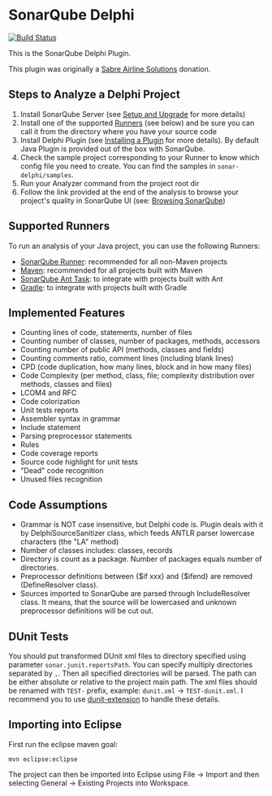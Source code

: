 SonarQube Delphi
================

[![Build Status](https://travis-ci.org/fabriciocolombo/sonar-delphi.svg?branch=master)](https://travis-ci.org/fabriciocolombo/sonar-delphi)

This is the SonarQube Delphi Plugin.

This plugin was originally a [Sabre Airline Solutions](http://www.sabreairlinesolutions.com/home/) donation.

<!---
Project homepage:
http://docs.sonarqube.org/display/PLUG/JavaScript+Plugin

Issue tracking:
http://jira.sonarsource.com/browse/SONARJS
--->

Steps to Analyze a Delphi Project
------------------------------------------------

1. Install SonarQube Server (see [Setup and Upgrade](http://docs.sonarqube.org/display/SONAR/Setup+and+Upgrade) for more details)
2. Install one of the supported [Runners](#supported-runners) (see below) and be sure you can call it from the directory where you have your source code
3. Install Delphi Plugin (see [Installing a Plugin](http://docs.sonarqube.org/display/SONAR/Installing+a+Plugin)  for more details). By default Java Plugin is provided out of the box with SonarQube.
4. Check the sample project corresponding to your Runner to know which config file you need to create. You can find the samples in `sonar-delphi/samples`.
5. Run your Analyzer command from the project root dir
6. Follow the link provided at the end of the analysis to browse your project's quality in SonarQube UI (see: [Browsing SonarQube](http://docs.sonarqube.org/display/SONAR/Browsing+SonarQube))

Supported Runners
----------------------------
 To run an analysis of your Java project, you can use the following Runners:

* [SonarQube Runner](http://docs.sonarqube.org/display/SONAR/Installing+and+Configuring+SonarQube+Runner): recommended for all non-Maven projects
* [Maven](http://docs.sonarqube.org/display/SONAR/Installing+and+Configuring+Maven): recommended for all projects built with Maven
* [SonarQube Ant Task](http://docs.sonarqube.org/display/SONAR/Installing+and+Configuring+Ant+SonarQube+Task): to integrate with projects built with Ant
* [Gradle](http://docs.sonarqube.org/display/SONAR/Analyzing+with+Gradle): to integrate with projects built with Gradle


Implemented Features
------------------------------------------

* Counting lines of code, statements, number of files
* Counting number of classes, number of packages, methods, accessors
* Counting number of public API (methods, classes and fields)
* Counting comments ratio, comment lines (including blank lines)
* CPD (code duplication, how many lines, block and in how many files)
* Code Complexity (per method, class, file; complexity distribution over methods, classes and files)
* LCOM4 and RFC
* Code colorization
* Unit tests reports
* Assembler syntax in grammar
* Include statement
* Parsing preprocessor statements
* Rules
* Code coverage reports
* Source code highlight for unit tests
* "Dead" code recognition
* Unused files recognition

Code Assumptions
----------------------------------

* Grammar is NOT case insensitive, but Delphi code is. Plugin deals with it by DelphiSourceSanitizer class, which feeds ANTLR parser lowercase characters (the "LA" method)
* Number of classes includes: classes, records
* Directory is count as a package. Number of packages equals number of directories.
* Preprocessor definitions between {$if xxx} and {$ifend} are removed (DefineResolver class).
* Sources imported to SonarQube are parsed through IncludeResolver class. It means, that the source will be lowercased and unknown preprocessor definitions will be cut out.

DUnit Tests
----------------------

You should put transformed DUnit xml files to directory specified using parameter `sonar.junit.reportsPath`. 
You can specify multiply directories separated by `,`. Then all specified directories will be parsed. 
The path can be either absolute or relative to the project main path.
The xml files should be renamed with `TEST-` prefix, example: `dunit.xml` -> `TEST-dunit.xml`.
I recommend you to use [dunit-extension](https://github.com/fabriciocolombo/dunit-extension) to handle these details.

Importing into Eclipse
-------------------------------
First run the eclipse maven goal:

    mvn eclipse:eclipse

The project can then be imported into Eclipse using File -> Import and then selecting General -> Existing Projects into Workspace.
